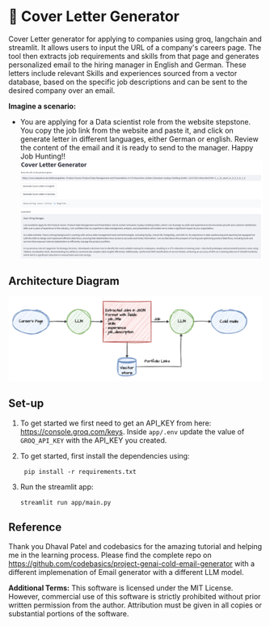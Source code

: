 # 📧 Cover Letter  Generator
Cover Letter generator for applying to companies using groq, langchain and streamlit. It allows users to input the URL of a company's careers page. The tool then extracts job requirements and skills from that page and generates personalized email to the hiring manager in English and German. These letters include relevant Skills and experiences sourced from a vector database, based on the specific job descriptions and can be sent to the desired company over an email. 

**Imagine a scenario:**

- You are applying for a Data scientist role from the website stepstone. You copy the job link from the website and paste it, and click on generate letter in different languages, either German or english. Review the content of the email and it is ready to send to the manager. Happy Job Hunting!!
![img.png](imgs/screenshot.png)

## Architecture Diagram
![img.png](imgs/architecture.png)

## Set-up
1. To get started we first need to get an API_KEY from here: https://console.groq.com/keys. Inside `app/.env` update the value of `GROQ_API_KEY` with the API_KEY you created. 


2. To get started, first install the dependencies using:
    ```commandline
     pip install -r requirements.txt
    ```
   
3. Run the streamlit app:
   ```commandline
   streamlit run app/main.py
   ```
   
## Reference
Thank you Dhaval Patel and codebasics for the amazing tutorial and helping me in the learning process. 
Please find the complete repo on https://github.com/codebasics/project-genai-cold-email-generator
with a different implemenation of Email generator with a different LLM model. 

**Additional Terms:**
This software is licensed under the MIT License. However, commercial use of this software is strictly prohibited without prior written permission from the author. Attribution must be given in all copies or substantial portions of the software.